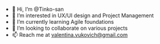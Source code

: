 - 👋 Hi, I’m @Tinko-san
- 👀 I’m interested in UX/UI design and Project Management
- 🌱 I’m currently learning Agile foundations
- 💞️ I’m looking to collaborate on various projects 
- 📫 Reach me at valentina.vukovich@gmail.com

<!---
Tinko-san/Tinko-san is a ✨ special ✨ repository because its `README.md` (this file) appears on your GitHub profile.
You can click the Preview link to take a look at your changes.
--->
